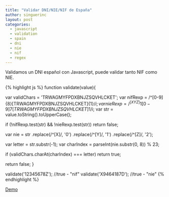 ```yaml
---
title: "Validar DNI/NIE/NIF de España"
author: singuerinc
layout: post
categories:
  - javascript
  - validation
  - spain
  - dni
  - nie
  - nif
  - regex
---
```

Validamos un DNI espa&ntilde;ol con Javascript, puede validar tanto NIF como NIE.

{% highlight js %}
function validate(value){

  var validChars = 'TRWAGMYFPDXBNJZSQVHLCKET';
  var nifRexp = /^[0-9]{8}[TRWAGMYFPDXBNJZSQVHLCKET]{1}$/i;
  var nieRexp = /^[XYZ]{1}[0-9]{7}[TRWAGMYFPDXBNJZSQVHLCKET]{1}$/i;
  var str = value.toString().toUpperCase();

  if (!nifRexp.test(str) && !nieRexp.test(str)) return false;

  var nie = str
      .replace(/^[X]/, '0')
      .replace(/^[Y]/, '1')
      .replace(/^[Z]/, '2');

  var letter = str.substr(-1);
  var charIndex = parseInt(nie.substr(0, 8)) % 23;

  if (validChars.charAt(charIndex) === letter) return true;

  return false;
}

validate('12345678Z');  //true - "nif"
validate('X9464187D');  //true - "nie"
{% endhighlight %}

<a href="/dni/nif/nie/validar/2015/12/22/validar-dni-nif-o-nie/index.html" target="_blank">Demo</a>
